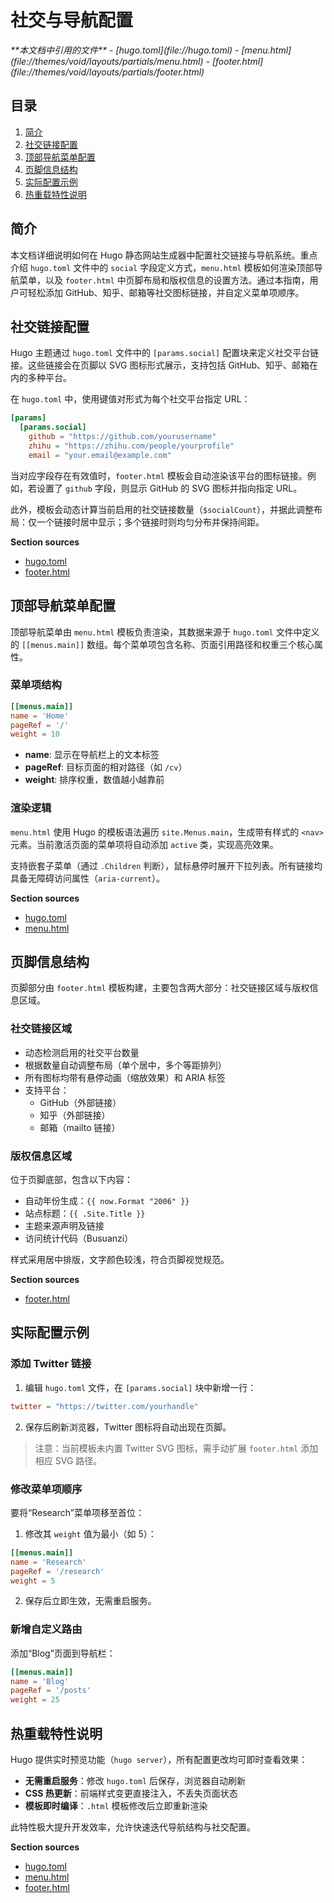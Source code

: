 # 社交与导航配置

<cite>
**本文档中引用的文件**  
- [hugo.toml](file://hugo.toml)
- [menu.html](file://themes/void/layouts/partials/menu.html)
- [footer.html](file://themes/void/layouts/partials/footer.html)
</cite>

## 目录
1. [简介](#简介)
2. [社交链接配置](#社交链接配置)
3. [顶部导航菜单配置](#顶部导航菜单配置)
4. [页脚信息结构](#页脚信息结构)
5. [实际配置示例](#实际配置示例)
6. [热重载特性说明](#热重载特性说明)

## 简介
本文档详细说明如何在 Hugo 静态网站生成器中配置社交链接与导航系统。重点介绍 `hugo.toml` 文件中的 `social` 字段定义方式，`menu.html` 模板如何渲染顶部导航菜单，以及 `footer.html` 中页脚布局和版权信息的设置方法。通过本指南，用户可轻松添加 GitHub、知乎、邮箱等社交图标链接，并自定义菜单项顺序。

## 社交链接配置

Hugo 主题通过 `hugo.toml` 文件中的 `[params.social]` 配置块来定义社交平台链接。这些链接会在页脚以 SVG 图标形式展示，支持包括 GitHub、知乎、邮箱在内的多种平台。

在 `hugo.toml` 中，使用键值对形式为每个社交平台指定 URL：

```toml
[params]
  [params.social]
    github = "https://github.com/yourusername"
    zhihu = "https://zhihu.com/people/yourprofile"
    email = "your.email@example.com"
```

当对应字段存在有效值时，`footer.html` 模板会自动渲染该平台的图标链接。例如，若设置了 `github` 字段，则显示 GitHub 的 SVG 图标并指向指定 URL。

此外，模板会动态计算当前启用的社交链接数量（`$socialCount`），并据此调整布局：仅一个链接时居中显示；多个链接时则均匀分布并保持间距。

**Section sources**
- [hugo.toml](file://hugo.toml#L1-L27)
- [footer.html](file://themes/void/layouts/partials/footer.html#L0-L95)

## 顶部导航菜单配置

顶部导航菜单由 `menu.html` 模板负责渲染，其数据来源于 `hugo.toml` 文件中定义的 `[[menus.main]]` 数组。每个菜单项包含名称、页面引用路径和权重三个核心属性。

### 菜单项结构
```toml
[[menus.main]]
name = 'Home'
pageRef = '/'
weight = 10
```

- **name**: 显示在导航栏上的文本标签
- **pageRef**: 目标页面的相对路径（如 `/cv`）
- **weight**: 排序权重，数值越小越靠前

### 渲染逻辑
`menu.html` 使用 Hugo 的模板语法遍历 `site.Menus.main`，生成带有样式的 `<nav>` 元素。当前激活页面的菜单项将自动添加 `active` 类，实现高亮效果。

支持嵌套子菜单（通过 `.Children` 判断），鼠标悬停时展开下拉列表。所有链接均具备无障碍访问属性（`aria-current`）。

**Section sources**
- [hugo.toml](file://hugo.toml#L20-L27)
- [menu.html](file://themes/void/layouts/partials/menu.html#L0-L52)

## 页脚信息结构

页脚部分由 `footer.html` 模板构建，主要包含两大部分：社交链接区域与版权信息区域。

### 社交链接区域
- 动态检测启用的社交平台数量
- 根据数量自动调整布局（单个居中，多个等距排列）
- 所有图标均带有悬停动画（缩放效果）和 ARIA 标签
- 支持平台：
  - GitHub（外部链接）
  - 知乎（外部链接）
  - 邮箱（mailto 链接）

### 版权信息区域
位于页脚底部，包含以下内容：
- 自动年份生成：`{{ now.Format "2006" }}`
- 站点标题：`{{ .Site.Title }}`
- 主题来源声明及链接
- 访问统计代码（Busuanzi）

样式采用居中排版，文字颜色较浅，符合页脚视觉规范。

**Section sources**
- [footer.html](file://themes/void/layouts/partials/footer.html#L0-L95)

## 实际配置示例

### 添加 Twitter 链接
1. 编辑 `hugo.toml` 文件，在 `[params.social]` 块中新增一行：
```toml
twitter = "https://twitter.com/yourhandle"
```
2. 保存后刷新浏览器，Twitter 图标将自动出现在页脚。

> 注意：当前模板未内置 Twitter SVG 图标，需手动扩展 `footer.html` 添加相应 SVG 路径。

### 修改菜单项顺序
要将“Research”菜单项移至首位：
1. 修改其 `weight` 值为最小（如 5）：
```toml
[[menus.main]]
name = 'Research'
pageRef = '/research'
weight = 5
```
2. 保存后立即生效，无需重启服务。

### 新增自定义路由
添加“Blog”页面到导航栏：
```toml
[[menus.main]]
name = 'Blog'
pageRef = '/posts'
weight = 25
```

## 热重载特性说明

Hugo 提供实时预览功能（`hugo server`），所有配置更改均可即时查看效果：

- **无需重启服务**：修改 `hugo.toml` 后保存，浏览器自动刷新
- **CSS 热更新**：前端样式变更直接注入，不丢失页面状态
- **模板即时编译**：`.html` 模板修改后立即重新渲染

此特性极大提升开发效率，允许快速迭代导航结构与社交配置。

**Section sources**
- [hugo.toml](file://hugo.toml#L1-L27)
- [menu.html](file://themes/void/layouts/partials/menu.html#L0-L52)
- [footer.html](file://themes/void/layouts/partials/footer.html#L0-L95)